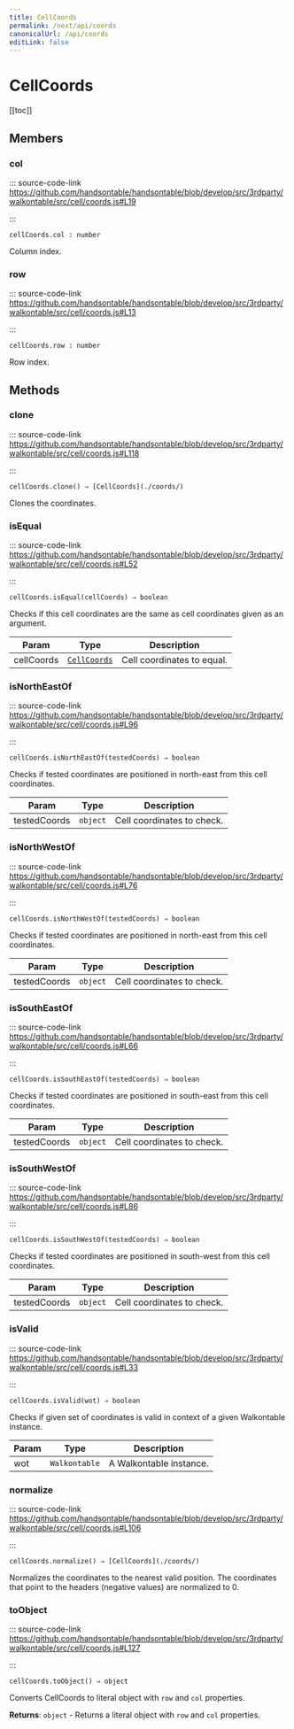 ```yaml
---
title: CellCoords
permalink: /next/api/coords
canonicalUrl: /api/coords
editLink: false
---
```


# CellCoords

[[toc]]
## Members

### col
  
::: source-code-link https://github.com/handsontable/handsontable/blob/develop/src/3rdparty/walkontable/src/cell/coords.js#L19

:::

`cellCoords.col : number`

Column index.



### row
  
::: source-code-link https://github.com/handsontable/handsontable/blob/develop/src/3rdparty/walkontable/src/cell/coords.js#L13

:::

`cellCoords.row : number`

Row index.


## Methods

### clone
  
::: source-code-link https://github.com/handsontable/handsontable/blob/develop/src/3rdparty/walkontable/src/cell/coords.js#L118

:::

`cellCoords.clone() ⇒ [CellCoords](./coords/)`

Clones the coordinates.



### isEqual
  
::: source-code-link https://github.com/handsontable/handsontable/blob/develop/src/3rdparty/walkontable/src/cell/coords.js#L52

:::

`cellCoords.isEqual(cellCoords) ⇒ boolean`

Checks if this cell coordinates are the same as cell coordinates given as an argument.


| Param | Type | Description |
| --- | --- | --- |
| cellCoords | [`CellCoords`](#CellCoords) | Cell coordinates to equal. |



### isNorthEastOf
  
::: source-code-link https://github.com/handsontable/handsontable/blob/develop/src/3rdparty/walkontable/src/cell/coords.js#L96

:::

`cellCoords.isNorthEastOf(testedCoords) ⇒ boolean`

Checks if tested coordinates are positioned in north-east from this cell coordinates.


| Param | Type | Description |
| --- | --- | --- |
| testedCoords | `object` | Cell coordinates to check. |



### isNorthWestOf
  
::: source-code-link https://github.com/handsontable/handsontable/blob/develop/src/3rdparty/walkontable/src/cell/coords.js#L76

:::

`cellCoords.isNorthWestOf(testedCoords) ⇒ boolean`

Checks if tested coordinates are positioned in north-east from this cell coordinates.


| Param | Type | Description |
| --- | --- | --- |
| testedCoords | `object` | Cell coordinates to check. |



### isSouthEastOf
  
::: source-code-link https://github.com/handsontable/handsontable/blob/develop/src/3rdparty/walkontable/src/cell/coords.js#L66

:::

`cellCoords.isSouthEastOf(testedCoords) ⇒ boolean`

Checks if tested coordinates are positioned in south-east from this cell coordinates.


| Param | Type | Description |
| --- | --- | --- |
| testedCoords | `object` | Cell coordinates to check. |



### isSouthWestOf
  
::: source-code-link https://github.com/handsontable/handsontable/blob/develop/src/3rdparty/walkontable/src/cell/coords.js#L86

:::

`cellCoords.isSouthWestOf(testedCoords) ⇒ boolean`

Checks if tested coordinates are positioned in south-west from this cell coordinates.


| Param | Type | Description |
| --- | --- | --- |
| testedCoords | `object` | Cell coordinates to check. |



### isValid
  
::: source-code-link https://github.com/handsontable/handsontable/blob/develop/src/3rdparty/walkontable/src/cell/coords.js#L33

:::

`cellCoords.isValid(wot) ⇒ boolean`

Checks if given set of coordinates is valid in context of a given Walkontable instance.


| Param | Type | Description |
| --- | --- | --- |
| wot | `Walkontable` | A Walkontable instance. |



### normalize
  
::: source-code-link https://github.com/handsontable/handsontable/blob/develop/src/3rdparty/walkontable/src/cell/coords.js#L106

:::

`cellCoords.normalize() ⇒ [CellCoords](./coords/)`

Normalizes the coordinates to the nearest valid position. The coordinates that point
to the headers (negative values) are normalized to 0.



### toObject
  
::: source-code-link https://github.com/handsontable/handsontable/blob/develop/src/3rdparty/walkontable/src/cell/coords.js#L127

:::

`cellCoords.toObject() ⇒ object`

Converts CellCoords to literal object with `row` and `col` properties.


**Returns**: `object` - Returns a literal object with `row` and `col` properties.  

